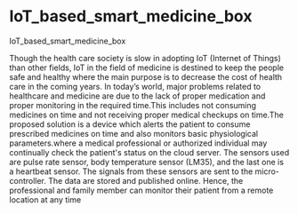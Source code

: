 # IoT_based_smart_medicine_box
IoT_based_smart_medicine_box

Though the health care society is slow in adopting IoT (Internet of Things) than other
fields, IoT in the field of medicine is destined to keep the people safe and healthy where
the main purpose is to decrease the cost of health care in the coming years. In today’s
world, major problems related to healthcare and medicine are due to the lack of proper
medication and proper monitoring in the required time.This includes not consuming
medicines on time and not receiving proper medical checkups on time.The proposed
solution is a device which alerts the patient to consume prescribed medicines on time and
also monitors basic physiological parameters.where a medical professional or authorized
individual may continually check the patient's status on the cloud server. The sensors used
are pulse rate sensor, body temperature sensor (LM35), and the last one is a heartbeat
sensor. The signals from these sensors are sent to the micro-controller. The data are stored
and published online. Hence, the professional and family member can monitor their patient
from a remote location at any time
